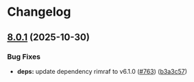 # Changelog

## [8.0.1](https://github.com/johngeorgewright/plugola/compare/store-v8.0.0...store-v8.0.1) (2025-10-30)


### Bug Fixes

* **deps:** update dependency rimraf to v6.1.0 ([#763](https://github.com/johngeorgewright/plugola/issues/763)) ([b3a3c57](https://github.com/johngeorgewright/plugola/commit/b3a3c57ad0a0addbbe9e86a6eadb3433fd81dfa7))
